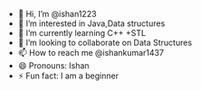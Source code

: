 - 👋 Hi, I’m @ishan1223
- 👀 I’m interested in Java,Data structures
- 🌱 I’m currently learning C++ +STL
- 💞️ I’m looking to collaborate on Data Structures
- 📫 How to reach me @ishankumar1437
- 😄 Pronouns: Ishan
- ⚡ Fun fact: I am a beginner

<!---
ishan1223/ishan1223 is a ✨ special ✨ repository because its `README.md` (this file) appears on your GitHub profile.
You can click the Preview link to take a look at your changes.
--->
